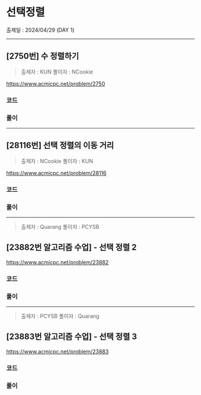 # 선택정렬

출제일 : 2024/04/29 (DAY 1)

---

## [2750번] 수 정렬하기

> 출제자 : KUN
> 풀이자 : NCookie

https://www.acmicpc.net/problem/2750

### 코드

### 풀이

---

## [28116번] 선택 정렬의 이동 거리

> 출제자 : NCookie
> 풀이자 : KUN

https://www.acmicpc.net/problem/28116

### 코드

### 풀이

---

> 출제자 : Quarang
> 풀이자 : PCYSB

## [23882번 알고리즘 수업] - 선택 정렬 2

https://www.acmicpc.net/problem/23882

### 코드

### 풀이

---

> 출제자 : PCYSB
> 풀이자 : Quarang

## [23883번 알고리즘 수업] - 선택 정렬 3

https://www.acmicpc.net/problem/23883

### 코드

### 풀이
